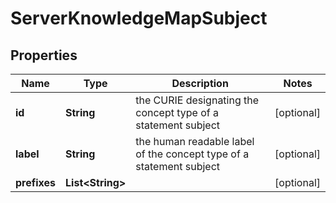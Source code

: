 
# ServerKnowledgeMapSubject

## Properties
Name | Type | Description | Notes
------------ | ------------- | ------------- | -------------
**id** | **String** | the CURIE designating the concept type of a  statement subject  |  [optional]
**label** | **String** | the human readable label of the concept type of a statement subject  |  [optional]
**prefixes** | **List&lt;String&gt;** |  |  [optional]



